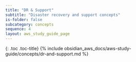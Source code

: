 ```yaml
---
title: "DR & Support"
subtitle: "Disaster recovery and support concepts"
is-folder: false
subcategory: concepts
sequence: 4
layout: aws_study_guide_page
---
```


{: .toc .toc-title}
{% include obsidian_aws_docs/aws-study-guide/concepts/dr-and-support.md %}